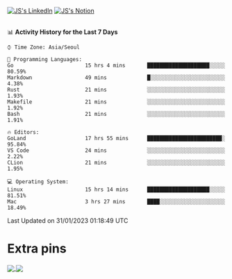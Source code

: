 
[![JS's LinkedIn](https://img.shields.io/badge/LinkedIn-blue?style=for-the-badge&logo=linkedin)](https://www.linkedin.com/in/jaeseung-lee-5a2a32139/) 
[![JS's Notion](https://img.shields.io/badge/Notion-black?style=for-the-badge&logo=notion)](https://bit.ly/ljswiki1) <br><br>
<!-- ![JS's GitHub stats](https://github-readme-stats-lemon-five.vercel.app/api?username=tkxkd0159&hide=contribs,prs,stars,issues&show_icons=true&theme=react&include_all_commits=true)   -->
<!-- ![Top Langs](https://github-readme-stats-lemon-five.vercel.app/api/top-langs/?username=tkxkd0159&layout=compact&hide=jupyter%20notebook,scss,html,css&langs_count=10)  -->


<!--START_SECTION:waka-->
📊 **Activity History for the Last 7 Days** 

```text
⌚︎ Time Zone: Asia/Seoul

💬 Programming Languages: 
Go                       15 hrs 4 mins       ████████████████████░░░░░   80.59% 
Markdown                 49 mins             █░░░░░░░░░░░░░░░░░░░░░░░░   4.38% 
Rust                     21 mins             ░░░░░░░░░░░░░░░░░░░░░░░░░   1.93% 
Makefile                 21 mins             ░░░░░░░░░░░░░░░░░░░░░░░░░   1.92% 
Bash                     21 mins             ░░░░░░░░░░░░░░░░░░░░░░░░░   1.91%

🔥 Editors: 
GoLand                   17 hrs 55 mins      ████████████████████████░   95.84% 
VS Code                  24 mins             ░░░░░░░░░░░░░░░░░░░░░░░░░   2.22% 
CLion                    21 mins             ░░░░░░░░░░░░░░░░░░░░░░░░░   1.95%

💻 Operating System: 
Linux                    15 hrs 14 mins      ████████████████████░░░░░   81.51% 
Mac                      3 hrs 27 mins       ████░░░░░░░░░░░░░░░░░░░░░   18.49%

```


 Last Updated on 31/01/2023 01:18:49 UTC
<!--END_SECTION:waka-->

# Extra pins
<a href="https://github.com/tkxkd0159/tkxkd0159.github.io">
  <img align="center" src="https://github-readme-stats-lemon-five.vercel.app/api/pin/?username=tkxkd0159&repo=nft-card-game&theme=react" />
</a>
<a href="https://github.com/tkxkd0159/dsalgo">
  <img align="center" src="https://github-readme-stats-lemon-five.vercel.app/api/pin/?username=tkxkd0159&repo=dsalgo&theme=react" />
</a>

<!---
- 🔭 I’m currently working on ...
- 🌱 I’m currently learning blockchain and distributed network
- 👯 I’m looking to collaborate on ...
- 🤔 I’m looking for help with ...
- 💬 Ask me about ...
- 📫 How to reach me: ...
- 😄 Pronouns: ...
- ⚡ Fun fact: ...
-->
